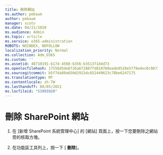 ```yaml
---
title: 刪除網站
ms.author: pebaum
author: pebaum
manager: scotv
ms.date: 04/21/2020
ms.audience: Admin
ms.topic: article
ms.service: o365-administration
ROBOTS: NOINDEX, NOFOLLOW
localization_priority: Normal
ms.collection: Adm_O365
ms.custom: ''
ms.assetid: 48710191-b17d-4560-b356-b351371d4d73
ms.openlocfilehash: 17558d5de8726a672887fd810760eade9528e5779edec0c98735df17d1e5ccc3
ms.sourcegitcommit: b5f7da89a650d2915dc652449623c78be6247175
ms.translationtype: MT
ms.contentlocale: zh-TW
ms.lasthandoff: 08/05/2021
ms.locfileid: "53993920"
---
```

# <a name="delete-a-sharepoint-site"></a>刪除 SharePoint 網站

1. 在 [新增 SharePoint 系統管理中心] 的 [網站] 頁面上，按一下您要刪除之網站旁的核取方塊。
    
2. 在功能區工具列上，按一下 [ **刪除**]。
    

